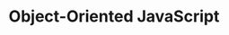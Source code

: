 ---
id: object-oriented-javascript
title: Object-Oriented JavaScript
sidebar_label: Object-Oriented JavaScript
sidebar_position: 1
---